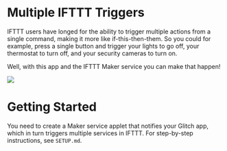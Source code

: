 # Multiple IFTTT Triggers
IFTTT users have longed for the ability to trigger multiple actions from a single command, making it more like if-this-then-them. So you could for example, press a single button and trigger your lights to go off, your thermostat to turn off, and your security cameras to turn on.

Well, with this app and the IFTTT Maker service you can make that happen!

![](https://cdn.glitch.com/4761356a-9369-4e79-9d1e-a8306e8c00b5%2FifttMany.png)

# Getting Started
You need to create a Maker service applet that notifies your Glitch app, which in turn triggers multiple services in IFTTT. For step-by-step instructions, see `SETUP.md`.
